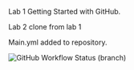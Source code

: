 Lab 1 
Getting Started with GitHub.

Lab 2 clone from lab 1

Main.yml added to repository.

![GitHub Workflow Status (branch)](https://img.shields.io/github/actions/workflow/status/Daniel109012/Lab2/main.yml?branch=master)
